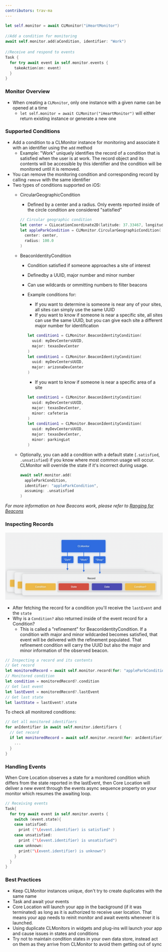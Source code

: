 ```yaml
---
contributors: trav-ma
---
```



```swift
let self.monitor = await CLMonitor("iHeartMonitor")

//Add a condition for monitoring
await self.monitor.add(aCondition, identifier: "Work")

//Receive and respond to events
Task {
  for try await event in self.monitor.events {
    takeAction(on: event)
  }
}
```

### Monitor Overview

- When creating a `CLMonitor`, only one instance with a given name can be opened at a time
  -  `let self.monitor = await CLMonitor("iHeartMonitor")` will either return existing instance or generate a new one

### Supported Conditions

- Add a condition to a CLMonitor instance for monitoring and associate it with an identifier using the `add` method
  - Example: "Work" uniquely identifies the record of a condition that is satisfied when the user is at work. The record object and its contents will be accessible by this identifier and the condition will be monitored until it is removed.
- You can remove the monitoring condition and corresponding record by calling `remove` with the same identifier
- Two types of conditions supported on iOS:
  - CircularGeographicCondition
    - Defined by a center and a radius. Only events reported inside of the circle condition are considered "satisfied"

    ```swift
    // Circular geographic condition
    let center = CLLocationCoordinate2D(latitude: 37.33467, longitude: -122.00898)
    let appleParkCondition = CLMonitor.CircularGeographicCondition(
      center: center,
      radius: 100.0
    )
    ```
  
  - BeaconIdentityCondition
    - Condition satisfied if someone approaches a site of interest
    - Definedby a UUID, major number and minor number
    - Can use wildcards or ommitting numbers to filter beacons
    - Example conditions for:
      - If you want to determine is someone is near any of your sites, all sites can simply use the same UUID
      - If you want to know if someone is near a specific site, all sites can use the same UUID, but you can give each site a different major number for identification
        
      ```swift
      let condition1 = CLMonitor.BeaconIdentityCondition(
        uuid: myDevCentersUUID,
        major: texasDevCenter
      )
      let condition1 = CLMonitor.BeaconIdentityCondition(
        uuid: myDevCentersUUID,
        major: arizonaDevCenter
      )
      ```
      
      - If you want to know if someone is near a specific area of a site
        
      ```swift
      let condition1 = CLMonitor.BeaconIdentityCondition(
        uuid: myDevCentersUUID,
        major: texasDevCenter,
        minor: cafeteria
      )
      let condition1 = CLMonitor.BeaconIdentityCondition(
        uuid: myDevCentersUUID,
        major: texasDevCenter,
        minor: parkingLot
      )
      ```
      
  - Optionally, you can add a condition with a default state (`.satisfied`, `.unsatisfied`) if you know where most common usage will occur. CLMonitor will override the state if it's incorrect during usage.
    
    ```swift
    await self.monitor.add(
      appleParkCondition,
      identifier: "appleParkCondition",
      assuming: .unsatisfied
    )
    ```
    
*For more information on how Beacons work, please refer to [Ranging for Beacons](https://developer.apple.com/documentation/corelocation/ranging_for_beacons)*

### Inspecting Records

![CLMonitor Inspecting Records][10147-inspecting-records]

- After fetching the record for a condition you'll receive the `lastEvent` and the `state`
- Why is a `Condition?` also returned inside of the event record for a Condition?
  - This is called a "refinement" for BeaconIdentityCondition. If a condition with major and minor wildcarded becomes satisfied, that event will be delivered with the refinement populated. That refinement condition will carry the UUID but also the major and minor information of the observed beacon.

```swift
// Inspecting a record and its contents
// Get record
let monitoredRecord = await self.monitor.record(for: "appleParkCondition")
// Monitored condition
let condition = monitoredRecord?.condition
// Get last event
let lastEvent = monitoredRecord?.lastEvent
// Get last state
let lastState = lastEvent?.state
```

To check all monitored conditions:

```swift
// Get all monitored identifiers
for anIdentifier in await self.monitor.identifiers {
  // Get record
  if let monitoredRecord = await self.monitor.record(for: anIdentifier) {
    ...
  }
}
```

### Handling Events

When Core Location observes a state for a monitored condition which differs from the state reported in the lastEvent, then Core Location will deliver a new event through the events async sequence property on your monitor which resumes the awaiting loop.

```swift
// Receiving events
Task{
  for try await event in self.monitor.events {
    switch (event.state){
    case satisfied:
      print ("\(event.identifier) is satisfied" )
    case unsatisfied:
      print ("\(event.identifier) is unsatisfied")
    case unknown:
      print("\(event.identifier) is unknown")
    }
  }
}
```

### Best Practices

- Keep CLMonitor instances unique, don't try to create duplicates with the same name
- Task and await your events
- Core Location will launch your app in the background (if it was terminated) as long as it is authorized to receive user location. That means your app needs to reinit monitor and await events whenever it is launched.
- Using duplicate CLMonitors in widgets and plug-ins will launch your app and cause issues in states and conditions
- Try not to maintain condition states in your own data store, instead act on them as they arrive from CLMonitor to avoid them getting out of sync

[10147-inspecting-records]: ../../../images/notes/wwdc23/10147/CLMonitor%20Inspecting%20Records.png
